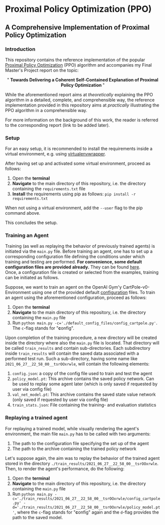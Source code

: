 # Proximal Policy Optimization (PPO)
## A Comprehensive Implementation of Proximal Policy Optimization

### Introduction

This repository contains the reference implementation of the popular 
[Proximal Policy Optimization](https://arxiv.org/abs/1707.06347) (PPO) algorithm 
and accompanies my Final Master's Project report on the topic: 

<div align="center">
    "<b>
        Towards Delivering a Coherent Self-Contained Explanation of Proximal Policy Optimization
    </b>"
</div>

While the aforementioned report aims at 
*theoretically* explaining the PPO algorithm in a detailed, complete, and comprehensible way, 
the reference implementation provided in this repository aims at *practically* illustrating the PPO algorithm in a 
comprehensible way. 

For more information on the background of this work, the reader is referred to the 
corresponding report (link to be added later). 

### Setup
For an easy setup, it is recommended to install the requirements inside a virtual environment, 
e.g. using [virtualenvwrapper](https://virtualenvwrapper.readthedocs.io/en/latest/index.html). 


After having set up and activated some virtual environment, proceed as follows: 
1. Open the **terminal**
2. **Navigate** to the main directory of this repository, i.e. the directory containing the 
`requirements.txt` file
3. **Install** the requirements using pip as follows: `pip install -r requirements.txt`

When not using a virtual environment, add the `--user` flag to the pip command above. 

This concludes the setup. 

### Training an Agent
Training (as well as replaying the behavior of previously trained agents) is initiated via the 
`main.py` file. 
Before training an agent, one has to set up a corresponding configuration file defining 
the conditions under which training and testing are performed. **For convenience, some 
default configuration files are provided already.** They can be found 
[here](https://github.com/Bick95/PPO/tree/main/default_config_files).  
Once, a configuration file is created or selected from the examples, training can be 
initiated as follows. 

Suppose, we want to train an agent on the OpenAI Gym'y CartPole-v0-Environment using one of the 
provided default [configuration](https://github.com/Bick95/PPO/blob/main/default_config_files/config_cartpole.py) 
files. To train an agent using the aforementioned configuration, proceed as follows:
1. Open the **terminal**
2. **Navigate** to the main directory of this repository, i.e. the directory containing the 
`main.py` file
3. Run `python main.py -c='./default_config_files/config_cartpole.py'`. The `c`-flag 
stands for "**c**onfig". 

Upon completion of the training procedure, a new directory will be created inside the 
directory where also the `main.py` file is located. That directory will be called 
`train_results` and contain sub-directories. Each subdirectory inside `train_results` will 
contain the saved data associated with a performed test run. Such a sub-directory, having 
some name like `2021_06_27__22_58_00__tsrOOxrwle`, will contain the following elements:
1. `config.json`: a copy of the config file used to train and test the agent
2. `policy_model.pt`: This archive contains the saved policy network. Can be 
used to replay some agent later (which is only saved if requested by user via config file)
3. `val_net_model.pt`: This archive contains the saved state value network 
(only saved if requested by user via config file)
4. `train_stats.json`: File containing the training- and evaluation statistics

### Replaying a trained agent
For replaying a trained model, while visually rendering the agent's environment, the main 
file `main.py` has to be called with two arguments:
1. The path to the configuration file specifying the set up of the agent
2. The path to the archive containing the trained policy network

Let's suppose again, the aim was to replay the behavior of the trained agent stored in the 
directory `./train_results/2021_06_27__22_58_00__tsrOOxrwle`. Then, to render the agent's 
performance, do the following:
1. Open the **terminal**
2. **Navigate** to the main directory of this repository, i.e. the directory containing the 
`main.py` file
3. Run `python main.py -c='./train_results/2021_06_27__22_58_00__tsrOOxrwle/config_cartpole.py' -d='./train_results/2021_06_27__22_58_00__tsrOOxrwle/policy_model.pt'`, 
where the `c`-flag stands for "**c**onfig" again and the `d`-flag provides the path to the 
saved model. 
